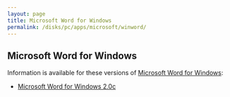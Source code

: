 ```yaml
---
layout: page
title: Microsoft Word for Windows
permalink: /disks/pc/apps/microsoft/winword/
---
```


Microsoft Word for Windows
---

Information is available for these versions of [Microsoft Word for Windows](https://en.wikipedia.org/wiki/Microsoft_Word#Word_for_Windows):

* [Microsoft Word for Windows 2.0c](2.0c/)
